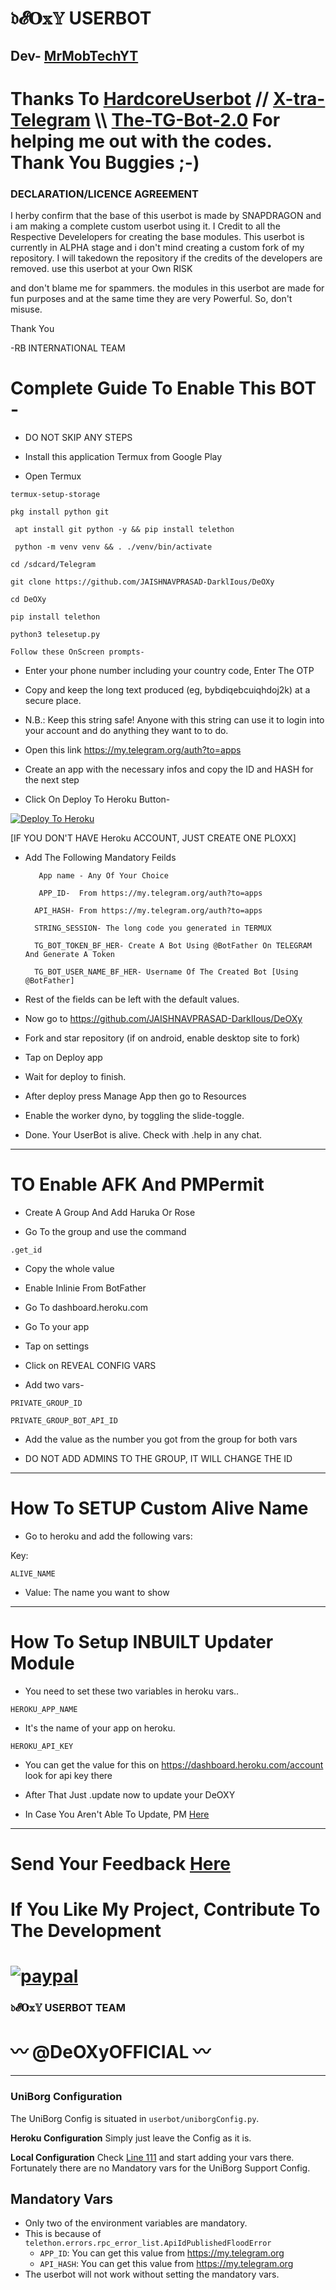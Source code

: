 # 𝔡𝓔𝐎𝕩𝕐 USERBOT
## Dev- [MrMobTechYT](https://t.me/CyberJalagam) 

# Thanks To   [HardcoreUserbot](https://github.com/Hack12R/HardcoreUserbot) // [X-tra-Telegram](https://github.com/Dark-Princ3/X-tra-Telegram) \\\ [The-TG-Bot-2.0](https://github.com/PriyamKalra/The-TG-Bot-2.0) For helping me out with the codes. Thank You Buggies ;-)


 ### DECLARATION/LICENCE AGREEMENT

I herby confirm that the base of this userbot is made by SNAPDRAGON and i am making a complete custom userbot using it. I Credit to all the Respective Develelopers for creating the base modules. This userbot is currently in ALPHA stage and i don't mind creating a custom fork of my repository. I will takedown the repository if the credits of the developers are removed. use this userbot at your Own RISK

and don't blame me for spammers. the modules in this userbot are made for fun purposes and at the same time they are very Powerful. So, don't misuse.

Thank You

-RB INTERNATIONAL TEAM



# Complete Guide To Enable This BOT - 

* DO NOT SKIP ANY STEPS

* Install this application Termux from Google Play



* Open Termux


```
termux-setup-storage
```

```
pkg install python git
```

```
 apt install git python -y && pip install telethon
```

```
 python -m venv venv && . ./venv/bin/activate
```

```
cd /sdcard/Telegram
```

```
git clone https://github.com/JAISHNAVPRASAD-DarklIous/DeOXy
```

```
cd DeOXy
```

```
pip install telethon
```

```
python3 telesetup.py
```

```
Follow these OnScreen prompts-
```


* Enter your phone number including your country code, Enter The OTP

* Copy and keep the long text produced (eg, bybdiqebcuiqhdoj2k) at a secure place.





* N.B.: Keep this string safe! Anyone with this string can use it to login into your account and do anything they want to to do.



*  Open this link https://my.telegram.org/auth?to=apps



* Create an app with the necessary infos and copy the ID and HASH for the next step



* Click On Deploy To Heroku Button-

[![Deploy To Heroku](https://www.herokucdn.com/deploy/button.svg)](https://heroku.com/deploy)


[IF YOU DON'T HAVE Heroku ACCOUNT, JUST CREATE ONE PLOXX]



* Add The Following Mandatory Feilds

         App name - Any Of Your Choice

         APP_ID-  From https://my.telegram.org/auth?to=apps

        API_HASH- From https://my.telegram.org/auth?to=apps

        STRING_SESSION- The long code you generated in TERMUX

        TG_BOT_TOKEN_BF_HER- Create A Bot Using @BotFather On TELEGRAM And Generate A Token

        TG_BOT_USER_NAME_BF_HER- Username Of The Created Bot [Using @BotFather]

* Rest of the fields can be left with the default values.



* Now go to https://github.com/JAISHNAVPRASAD-DarklIous/DeOXy

* Fork and star repository (if on android, enable desktop site to fork)

 

* Tap on Deploy app



* Wait for deploy to finish.



* After deploy press Manage App then go to Resources



* Enable the worker dyno, by toggling the slide-toggle.



* Done. Your UserBot is alive. Check with .help in any chat.

------------------------------------------------------------------------------------------------------------------------

# TO Enable AFK And PMPermit

* Create A Group And Add Haruka Or Rose

* Go To the group and use the command 
```
.get_id
```

* Copy the whole value

* Enable Inlinie From BotFather

* Go To dashboard.heroku.com

* Go To your app

* Tap on settings

* Click on REVEAL CONFIG VARS

* Add two vars- 
```
PRIVATE_GROUP_ID 
```
```
PRIVATE_GROUP_BOT_API_ID
```

* Add the value as the number you got from the group for both vars

* DO NOT ADD ADMINS TO THE GROUP, IT WILL CHANGE THE ID



------------------------------------------------------------------------------------------------------------------------

# How To SETUP Custom Alive Name

* Go to heroku and add the following vars: 

Key: 
```
ALIVE_NAME
```
* Value: The name you want to show

------------------------------------------------------------------------------------------------------------------------

# How To Setup INBUILT Updater Module

* You need to set these two variables in heroku vars.. 


```
HEROKU_APP_NAME
```
* It's the name of your app on heroku. 


```
HEROKU_API_KEY
```
* You can get the value for this on https://dashboard.heroku.com/account look for api key there

* After That Just .update now to update your DeOXY

* In Case You Aren't Able To Update, PM [Here](t.me/MrMobTech_Bot)

------------------------------------------------------------------------------------------------------------------------



# Send Your Feedback [Here](t.me/MrMobTech_Bot)

# If You Like My Project, Contribute To The Development

# [![paypal](https://www.paypalobjects.com/en_US/i/btn/btn_donateCC_LG.gif)](https://www.paypal.me/RBINTERNATIONALNET)



   ### 𝔡𝓔𝐎𝕩𝕐 USERBOT TEAM





 # 〰️ @DeOXyOFFICIAL 〰️

----------------------------------------------------------------------------------------------------------------------------------------



### UniBorg Configuration

The UniBorg Config is situated in `userbot/uniborgConfig.py`.

**Heroku Configuration**
Simply just leave the Config as it is.

**Local Configuration**
Check [Line 111](https://github.com/Total-Noob-69/X-tra-Telegram/blob/master/userbot/uniborgConfig.py#L111) and start adding your vars there.
Fortunately there are no Mandatory vars for the UniBorg Support Config.

## Mandatory Vars

- Only two of the environment variables are mandatory.
- This is because of `telethon.errors.rpc_error_list.ApiIdPublishedFloodError`
    - `APP_ID`:   You can get this value from https://my.telegram.org
    - `API_HASH`:   You can get this value from https://my.telegram.org
- The userbot will not work without setting the mandatory vars.
